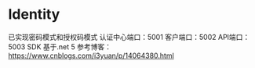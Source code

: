 # Identity
已实现密码模式和授权码模式
认证中心端口：5001
客户端口：5002
API端口：5003
SDK 基于.net 5
参考博客：https://www.cnblogs.com/i3yuan/p/14064380.html
